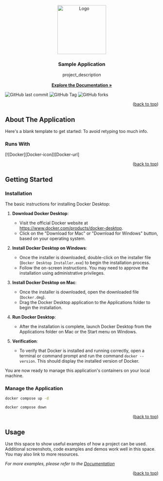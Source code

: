 <!-- Improved compatibility of back to top link: See: https://github.com/othneildrew/Best-README-Template/pull/73 -->
<a name="readme-top"></a>

<!-- PROJECT LOGO -->
<br />
<div align="center">
  <a href="https://github.com/digitalcloudninja/filemanager-service">
    <img src="https://avatars.githubusercontent.com/u/174159620?v=4" alt="Logo" width="160" height="160">
  </a>

<h3 align="center">Sample Application</h3>

  <p align="center">
    project_description
    <br />
    <br />
    <a href="https://github.com/digitalcloudninja/filemanager-service"><strong>Explore the Documentation »</strong></a>
   </p>
</div>

![GitHub last commit](https://img.shields.io/github/last-commit/digitalcloudninja/filemanager-service.svg?style=for-the-badge)
![GitHub Tag](https://img.shields.io/github/v/tag/digitalcloudninja/filemanager-service.svg?style=for-the-badge)
![GitHub forks](https://img.shields.io/github/forks/digitalcloudninja/filemanager-service.svg?style=for-the-badge)

<p align="right">(<a href="#readme-top">back to top</a>)</p>

## About The Application

Here's a blank template to get started: To avoid retyping too much info.

### Runs With
[![Docker][Docker-icon]][Docker-url]

<p align="right">(<a href="#readme-top">back to top</a>)</p>

<!-- GETTING STARTED -->
## Getting Started


### Installation

The basic instructions for installing Docker Desktop:

1.  **Download Docker Desktop**:

    *   Visit the official Docker website at <https://www.docker.com/products/docker-desktop>.
    *   Click on the "Download for Mac" or "Download for Windows" button, based on your operating system.

2.  **Install Docker Desktop on Windows**:

    *   Once the installer is downloaded, double-click on the installer file (`Docker Desktop Installer.exe`) to begin the installation process.
    *   Follow the on-screen instructions. You may need to approve the installation using administrative privileges.

3.  **Install Docker Desktop on Mac**:

    *   Once the installer is downloaded, open the downloaded file (`Docker.dmg`).
    *   Drag the Docker Desktop application to the Applications folder to begin the installation.

4.  **Run Docker Desktop**:

    *   After the installation is complete, launch Docker Desktop from the Applications folder on Mac or the Start menu on Windows.

5. **Verification**:

    *   To verify that Docker is installed and running correctly, open a terminal or command prompt and run the command `docker --version`. This should display the installed version of Docker.

You are now ready to manage this application's containers on your local machine.

### Manage the Application

   ```sh
  docker compose up -d
   ```

   ```sh
  docker compose down
   ```


<p align="right">(<a href="#readme-top">back to top</a>)</p>




<!-- USAGE EXAMPLES -->
## Usage

Use this space to show useful examples of how a project can be used. Additional screenshots, code examples and demos work well in this space. You may also link to more resources.

_For more examples, please refer to the [Documentation](https://example.com)_

<p align="right">(<a href="#readme-top">back to top</a>)</p>

